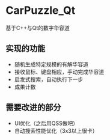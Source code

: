 # CarPuzzle_Qt
基于C++与Qt的数字华容道
## 实现的功能
* 随机生成特定规模的有解华容道
* 接收鼠标、键盘相应，手动完成华容道
* 启发式搜索，自动执行下一步
* 成果计数
## 需要改进的部分
* UI优化（之后用QSS做吧）
* 自动搜索性能优化（3x3以上很卡）
